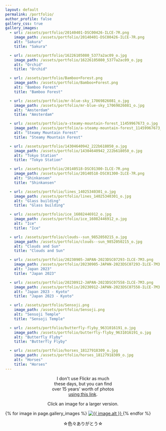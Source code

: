 ```yaml
---
layout: default
permalink: /portfolio/
author_profile: false
gallery_css: true
gallery_images:
  - url: /assets/portfolio/20140401-DSC00426-ILCE-7R.png
    image_path: /assets/portfolio/20140401-DSC00426-ILCE-7R.png
    alt: "Sakura"
    title: "Sakura"

  - url: /assets/portfolio/16226105080_5377a2ac09_o.jpg
    image_path: /assets/portfolio/16226105080_5377a2ac09_o.jpg
    alt: "Orchid"
    title: "Orchid" 

  - url: /assets/portfolio/Bamboo+Forest.png
    image_path: /assets/portfolio/Bamboo+Forest.png
    alt: "Bamboo Forest"
    title: "Bamboo Forest"

  - url: /assets/portfolio/mr-blue-sky_17069826081_o.jpg
    image_path: /assets/portfolio/mr-blue-sky_17069826081_o.jpg
    alt: "Amsterdam"
    title: "Amsterdam"

  - url: /assets/portfolio/a-steamy-mountain-forest_11459967673_o.jpg
    image_path: /assets/portfolio/a-steamy-mountain-forest_11459967673_o.jpg
    alt: "Steamy Mountain Forest"
    title: "Steamy Mountain Forest"

  - url: /assets/portfolio/14304640942_222b618050_o.jpg
    image_path: /assets/portfolio/14304640942_222b618050_o.jpg
    alt: "Tokyo Station"
    title: "Tokyo Station"

  - url: /assets/portfolio/20140518-DSC01300-ILCE-7R.png
    image_path: /assets/portfolio/20140518-DSC01300-ILCE-7R.png
    alt: "Shinkansen"
    title: "Shinkansen"

  - url: /assets/portfolio/lines_14025340301_o.jpg
    image_path: /assets/portfolio/lines_14025340301_o.jpg
    alt: "Glass building"
    title: "Glass building"

  - url: /assets/portfolio/ice_16082446912_o.jpg
    image_path: /assets/portfolio/ice_16082446912_o.jpg
    alt: "Ice"
    title: "Ice"

  - url: /assets/portfolio/clouds--sun_9852050215_o.jpg
    image_path: /assets/portfolio/clouds--sun_9852050215_o.jpg
    alt: "Clouds and Sun"
    title: "Clouds and Sun"

  - url: /assets/portfolio/20230905-JAPAN-2023DSC07293-ILCE-7M3.png
    image_path: /assets/portfolio/20230905-JAPAN-2023DSC07293-ILCE-7M3.png
    alt: "Japan 2023"
    title: "Japan 2023"

  - url: /assets/portfolio/20230912-JAPAN-2023DSC07558-ILCE-7M3.png
    image_path: /assets/portfolio/20230912-JAPAN-2023DSC07558-ILCE-7M3.png
    alt: "Japan 2023 - Kyoto"
    title: "Japan 2023 - Kyoto"

  - url: /assets/portfolio/Sensoji.png
    image_path: /assets/portfolio/Sensoji.png
    alt: "Sensoji Temple"
    title: "Sensoji Temple"

  - url: /assets/portfolio/butterfly-flyby_9631016191_o.jpg
    image_path: /assets/portfolio/butterfly-flyby_9631016191_o.jpg
    alt: "Butterfly Flyby"
    title: "Butterfly Flyby"

  - url: /assets/portfolio/horses_18127918309_o.jpg
    image_path: /assets/portfolio/horses_18127918309_o.jpg
    alt: "Horses"
    title: "Horses"
---
```


<p style="text-align: center; padding-left: 30%; padding-right: 30%;">I don't use Flickr as much these days, but you can find over 15 years' worth of photos <a href="https://www.flickr.com/photos/martindesu/albums">using this link</a>.</p>

<p style="text-align: center; padding-left: 20%; padding-right: 20%;">Click an image for a larger version.</p>

<div class="gallery">
  {% for image in page.gallery_images %}
    <a href="{{ image.url }}" target="_blank">
      <img src="{{ image.image_path }}" alt="{{ image.alt }}" title="{{ image.title }}" class="gallery-image">
    </a>
  {% endfor %}
</div>

<p style="text-align: center;">☆色々ありがとう☆</p>